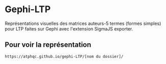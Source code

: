 # Gephi-LTP
Représentations visuelles des matrices auteurs-5 termes (formes simples) pour LTP faites sur Gephi avec l'extension SigmaJS exporter.

## Pour voir la représentation
```
https://atphqc.github.io/gephi-LTP/[nom du dossier]/
```
